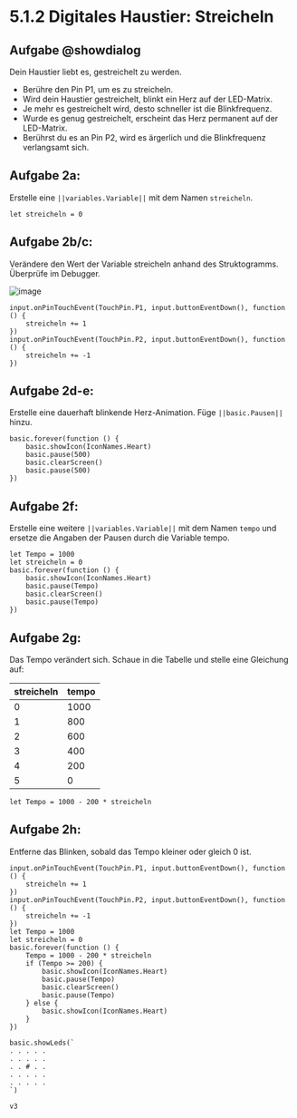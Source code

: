 # 5.1.2 Digitales Haustier: Streicheln

## Aufgabe @showdialog
Dein Haustier liebt es, gestreichelt zu werden. 
- Berühre den Pin P1, um es zu streicheln.
- Wird dein Haustier gestreichelt, blinkt ein Herz auf der LED-Matrix. 
- Je mehr es gestreichelt wird, desto schneller ist die Blinkfrequenz.
- Wurde es genug gestreichelt, erscheint das Herz permanent auf der LED-Matrix.
- Berührst du es an Pin P2, wird es ärgerlich und die Blinkfrequenz verlangsamt sich.


## Aufgabe 2a:

Erstelle eine ``||variables.Variable||`` mit dem Namen ``streicheln``.

```blocks
let streicheln = 0
```

## Aufgabe 2b/c:

Verändere den Wert der Variable streicheln anhand des Struktogramms. Überprüfe im Debugger.

![image](../static/images/streicheln.png)

```blocks
input.onPinTouchEvent(TouchPin.P1, input.buttonEventDown(), function () {
    streicheln += 1
})
input.onPinTouchEvent(TouchPin.P2, input.buttonEventDown(), function () {
    streicheln += -1
})
```

## Aufgabe 2d-e:

Erstelle eine dauerhaft blinkende Herz-Animation. 
Füge ``||basic.Pausen||`` hinzu.

```blocks
basic.forever(function () {
    basic.showIcon(IconNames.Heart)
    basic.pause(500)
    basic.clearScreen()
    basic.pause(500)
})

```

## Aufgabe 2f:

Erstelle eine weitere ``||variables.Variable||`` mit dem Namen
``tempo`` und ersetze die Angaben der Pausen durch
die Variable tempo.

```blocks
let Tempo = 1000
let streicheln = 0
basic.forever(function () {
    basic.showIcon(IconNames.Heart)
    basic.pause(Tempo)
    basic.clearScreen()
    basic.pause(Tempo)
})

```

## Aufgabe 2g:

Das Tempo verändert sich. Schaue in die Tabelle und stelle eine Gleichung auf:

| streicheln | tempo |
| -------- | ------- |
| 0 | 1000 |
| 1 | 800  |
| 2 | 600  |
| 3 | 400  |
| 4 | 200  |
| 5 | 0    |

```blocks
let Tempo = 1000 - 200 * streicheln
```

## Aufgabe 2h:
Entferne das Blinken, sobald das Tempo kleiner oder gleich 0 ist.

```blocks
input.onPinTouchEvent(TouchPin.P1, input.buttonEventDown(), function () {
    streicheln += 1
})
input.onPinTouchEvent(TouchPin.P2, input.buttonEventDown(), function () {
    streicheln += -1
})
let Tempo = 1000
let streicheln = 0
basic.forever(function () {
    Tempo = 1000 - 200 * streicheln
    if (Tempo >= 200) {
        basic.showIcon(IconNames.Heart)
        basic.pause(Tempo)
        basic.clearScreen()
        basic.pause(Tempo)
    } else {
        basic.showIcon(IconNames.Heart)
    }
})

```

<!-- 

## Geschafft! 👍
Klicke auf ``|Herunterladen|``, um dein Programm auf deinen Calliope mini zu übertragen. -->


```ghost
basic.showLeds(`
. . . . .
. . . . .
. . # . .
. . . . .
. . . . .
`)
```

```package
v3
```